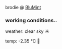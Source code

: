 brodie @ [BluMint](https://www.linkedin.com/company/blumint-io/)

<!--weather_start-->
### working conditions..

weather: clear sky ☀️

temp: -2.35 °C 🧥

<!--weather_end-->
